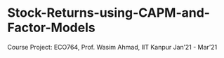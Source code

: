 # Stock-Returns-using-CAPM-and-Factor-Models
Course Project: ECO764, Prof. Wasim Ahmad, IIT Kanpur Jan’21 - Mar’21

